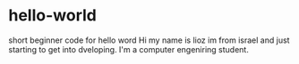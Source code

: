 # hello-world
short beginner code for hello word
Hi my name is lioz im from israel and just starting to get into dveloping.
I'm a computer engeniring student.
